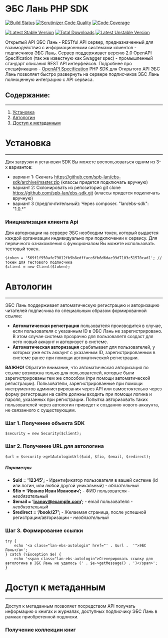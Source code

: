 # ЭБС Лань PHP SDK

[![Build Status](https://scrutinizer-ci.com/g/spb-lan/ebs-sdk/badges/build.png?b=master)](https://scrutinizer-ci.com/g/spb-lan/ebs-sdk/build-status/master)
[![Scrutinizer Code Quality](https://scrutinizer-ci.com/g/spb-lan/ebs-sdk/badges/quality-score.png?b=master)](https://scrutinizer-ci.com/g/spb-lan/ebs-sdk/?branch=master)
[![Code Coverage](https://scrutinizer-ci.com/g/spb-lan/ebs-sdk/badges/coverage.png?b=master)](https://scrutinizer-ci.com/g/spb-lan/ebs-sdk/?branch=master)

[![Latest Stable Version](https://poser.pugx.org/lan/ebs-sdk/v/stable.svg)](https://packagist.org/packages/lan/ebs-sdk)
[![Total Downloads](https://poser.pugx.org/lan/ebs-sdk/downloads)](https://packagist.org/packages/lan/ebs-sdk)
[![Latest Unstable Version](https://poser.pugx.org/lan/ebs-sdk/v/unstable.svg)](https://packagist.org/packages/lan/ebs-sdk)

Открытый API ЭБС Лань - RESTful API сервер, предназначенный для взаимодействия с информационными системами клиентов - подписчиков [ЭБС Лань](https://e.lanbook.com/).
Сервер поддерживает версию 2.0 OpenAPI Specification (так же известную как Swagger spec) - промышленный стандарт описания REST API интерфейсов. Подробнее про спецификацию - [OpenAPI Specification](https://github.com/OAI/OpenAPI-Specification/blob/master/versions/2.0.md)
PHP SDK для Открытого API ЭБС Лань позволяет быстро развернуть на сервере подписчиков ЭБС Лань полноценную интеграцию с API сервиса.

## Содержание:
---
1. [Установка](#_11)
2. [Автологин](#_24)
3. [Доступ к метаданным](#___56)

# Установка
---
Для загрузки и установки SDK Вы можете воспользоваться одним из 3-х вариантов:
 - вариант 1: Скачать https://github.com/spb-lan/ebs-sdk/archive/master.zip (классы придется подключать вручную)
 - вариант 2: Склонировать из репозитория git clone https://github.com/spb-lan/ebs-sdk.git (классы придется подключать вручную)
 - вариант 3 (предпочтительный): Через composer. "lan/ebs-sdk": "1.0.*"

### Инициализация клиента Api
Для авторизации на сервере ЭБС необходим токен, который выдается каждой организации индивидуально при подключении к сервису. Для первичного ознакомления с функционалом Вы можете использовать тестовый токен.
~~~
$token = '569f1f950afe79012fb9b8edffacc6fb6d6dac99d7103c51570cad1'; // токен для тестового подписчика
$client = new Client($token);
~~~
# Автологин
---
ЭБС Лань поддерживает автоматическую регистрацию и авторизацию читателей подписчика по специальным образом формированной ссылке:
* **Автоматическая регистрация** пользователя производится в случае, если пользователя с указанным ID в ЭБС Лань не зарегистрировано. В этом случае система прозрачно для пользовалетя создаст для него новый аккаунт и авторизует в системе.
* **Автоматическая авторизация** срабатывает для пользователей, у которых уже есть аккаунт с указанным ID, зарегистрированным в системе ранее при помощи автоматической регистрации.

**ВАЖНО!** Обратите внимание, что автоматическая авторизация по ссылке возможна только для пользователей, которые были зарегистрированы тем же способом (при помощи автоматической регистрации). Пользователи, зарегистрированные при помощи инструментов администрирования через API или самостоятельно через форму регистрации на сайте должны входить при помощи логина и пароля, указанных при регистрации. Попытка авторизовать таких пользователей через автологин приведет к созданию нового аккаунта, не связанного с существующим.

### Шаг 1. Получение объекта SDK
~~~
$security = new Security($client);
~~~
### Шаг 2. Получение URL для автологина
~~~
$url = $security->getAutologinUrl($uid, $fio, $email, $redirect);
~~~
##### Параметры
* **$uid = '12345';** - Идентификатор пользователя в вашей системе (id или логин, или любой другой уникальный) - *обязательный*
* **$fio = ‘Иванов Иван Иванович’;** - ФИО пользователя - *необязательный*
* **$email = ‘ivanov@example.com’;** - email пользователя - *необязательный*
* **$redirect = ‘/book/27’;** - Желаемая страница, после успешной регистрации/авторизации - *необязательный*

### Шаг 3. Формирование ссылки
~~~
try {
    echo '<a class="lan-ebs-autologin" href="' . $url .  '">ЭБС Лань</a>';
} catch (\Exception $e) {
    echo '<span class="lan-ebs-autologin">Сгенерировать ссылку для автологина в ЭБС Лань не удалось (' . $e->getMessage() . ')</span>';
}
~~~

# Доступ к метаданным
---
Доступ к метаданным позволяет посредством API получать информацию о книгах и журналах, доступных подписчику ЭБС Лань в рамках приобретенной подписки.
### Получение коллекции книг

